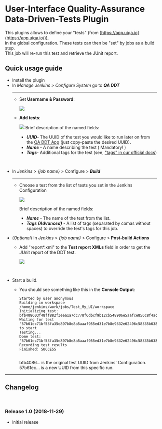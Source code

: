 # User-Interface Quality-Assurance Data-Driven-Tests Plugin


This plugins allows to define your "tests"
(from [https://app.uiqa.io](https://app.uiqa.io/))   
in the global configuration. These tests can then be "set" by jobs as a
build step.   
This job will re-run this test and retrieve the JUnit report.

## Quick usage guide

-   Install the plugin
-   In *Manage Jenkins \> Configure System* go to ***QA DDT***  
    ***  
    -   Set **Username & Password**:
        
        ![](https://wiki.jenkins.io/download/attachments/165580103/QA-DDT-Credentials.png?version=1&modificationDate=1544032403000&api=v2)
        
    -   **Add tests**:
       
        ![](https://wiki.jenkins.io/download/attachments/165580103/QA-DDT-Tests.png?version=1&modificationDate=1544032583000&api=v2)
Brief description of the named fields:

        -   ***UUID***- The UUID of the test you would like to run
            later on from the [QA DDT App](https://app.uiqa.io/)
            (just copy-paste the desired UUID).  
        -   ***Name*** - A name describing the test ( Mandatory! )
        -   ***Tags***- Additional tags for the test (see, ["tags" in
            our official
            docs](https://github.com/freaker2k7/ui-data-driven-tests/blob/master/3-Advanced.md#tags---a-list-of-tags-of-the-task))

&nbsp;

-   In *Jenkins \> {job name} \>* Configure \> ***Build***  
    ***  
    -   Choose a test from the list of tests you set in the Jenkins
        Configuration  
          
        ![](https://wiki.jenkins.io/download/attachments/165580103/QA-DDT-Build.png?version=1&modificationDate=1544033426000&api=v2)

        Brief description of the named fields:

        -   ***Name*** - The name of the test from the list.
        -   ***Tags (Advanced)*** - A list of tags (separated by comas
            without spaces) to override the test's tags for this job.

-   (*Optional*) In *Jenkins \> {job name} \>* Configure \> **Post-build
    Actions**  
      
    -   Add "report\*.xml" to the **Test report XMLs** field in order to
        get the JUnit report of the DDT test.  
          
        ![](https://wiki.jenkins.io/download/attachments/165580103/Screen%20Shot%202019-03-26%20at%208.45.47%20PM.png?version=1&modificationDate=1553625959000&api=v2)

&nbsp;

-   Start a build.  
      
    -   You should see something like this in the **Console Output**:  
          

        ``` console-output
        Started by user anonymous
        Building in workspace /home/jenkins/work/jobs/Test_My_UI/workspace
        Initializing test: bfb408603f48ff882f3eea1a7dc778f6dbcf9b12cb548906e5aafce856c8f4ac()
        Waiting for test '57b61ec71bf53fa35e897b8e8a5aaaf955ed31e7b8e9332e62496c58335b638e' to start
        Testing...
        Done test: '57b61ec71bf53fa35e897b8e8a5aaaf955ed31e7b8e9332e62496c58335b638e'
        Recording test results
        Finished: SUCCESS
        ```

        ``` console-output
        ```

        bfb4086... is the original test UUID from Jenkins'
        Configuration.  
        57b61ec... is a new UUID from this specific run.
***

## **Changelog**

 

### Release 1.0 (2018-11-29)

-   Initial release
